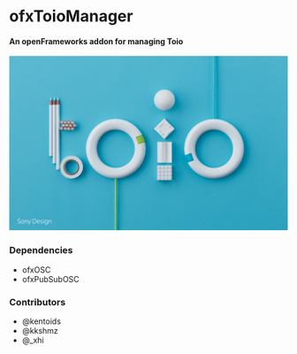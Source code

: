 # ofxToioManager
#### An openFrameworks addon for managing Toio
![toio logo](./img/toio_ogp.jpg)

### Dependencies
- ofxOSC
- ofxPubSubOSC

### Contributors
- @kentoids
- @kkshmz
- @_xhi
